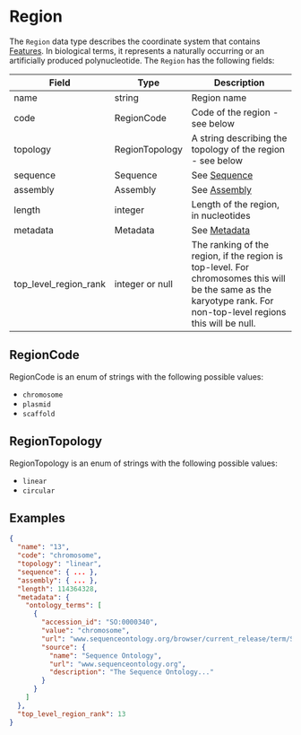 # Region

The `Region` data type describes the coordinate system that contains [Features](./feature.md). In biological terms, it represents a naturally occurring or an artificially produced polynucleotide. The `Region` has the following fields:

| Field                  | Type            | Description |
|------------------------|-----------------|-------------|
| name                   | string          | Region name
| code                   | RegionCode      | Code of the region - see below
| topology               | RegionTopology  | A string describing the topology of the region - see below
| sequence               | Sequence        | See [Sequence](./sequence.md)
| assembly               | Assembly        | See [Assembly](./assembly.md)
| length                 | integer         | Length of the region, in nucleotides
| metadata               | Metadata        | See [Metadata](./generic_metadata.md)
| top_level_region_rank  | integer or null | The ranking of the region, if the region is top-level. For chromosomes this will be the same as the karyotype rank. For non-top-level regions this will be null.

## RegionCode
RegionCode is an enum of strings with the following possible values:
- `chromosome`
- `plasmid`
- `scaffold`

## RegionTopology
RegionTopology is an enum of strings with the following possible values:
- `linear`
- `circular`

## Examples
```json
{
  "name": "13",
  "code": "chromosome",
  "topology": "linear",
  "sequence": { ... },
  "assembly": { ... },
  "length": 114364328,
  "metadata": {
    "ontology_terms": [
      {
        "accession_id": "SO:0000340",
        "value": "chromosome",
        "url": "www.sequenceontology.org/browser/current_release/term/SO:0000340",
        "source": {
          "name": "Sequence Ontology",
          "url": "www.sequenceontology.org",
          "description": "The Sequence Ontology..."
        }
      }
    ]
  },
  "top_level_region_rank": 13
}
```
